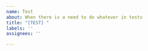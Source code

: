 ```yaml
---
name: Test
about: When there is a need to do whatever in tests
title: "[TEST] "
labels: ''
assignees: ''

---
```



